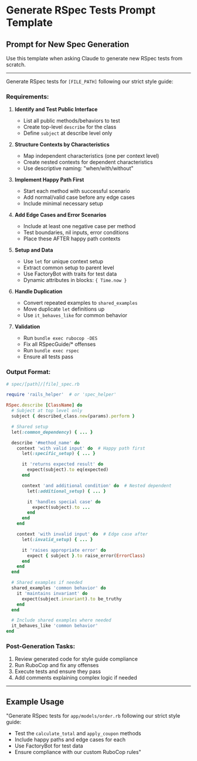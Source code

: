 # Generate RSpec Tests Prompt Template

## Prompt for New Spec Generation

Use this template when asking Claude to generate new RSpec tests from scratch.

---

Generate RSpec tests for `[FILE_PATH]` following our strict style guide:

### Requirements:

1. **Identify and Test Public Interface**
   - List all public methods/behaviors to test
   - Create top-level `describe` for the class
   - Define `subject` at describe level only

2. **Structure Contexts by Characteristics**
   - Map independent characteristics (one per context level)
   - Create nested contexts for dependent characteristics
   - Use descriptive naming: "when/with/without"

3. **Implement Happy Path First**
   - Start each method with successful scenario
   - Add normal/valid case before any edge cases
   - Include minimal necessary setup

4. **Add Edge Cases and Error Scenarios**
   - Include at least one negative case per method
   - Test boundaries, nil inputs, error conditions
   - Place these AFTER happy path contexts

5. **Setup and Data**
   - Use `let` for unique context setup
   - Extract common setup to parent level
   - Use FactoryBot with traits for test data
   - Dynamic attributes in blocks: `{ Time.now }`

6. **Handle Duplication**
   - Convert repeated examples to `shared_examples`
   - Move duplicate `let` definitions up
   - Use `it_behaves_like` for common behavior

7. **Validation**
   - Run `bundle exec rubocop -DES`
   - Fix all RSpecGuide/* offenses
   - Run `bundle exec rspec`
   - Ensure all tests pass

### Output Format:

```ruby
# spec/[path]/[file]_spec.rb

require 'rails_helper'  # or 'spec_helper'

RSpec.describe [ClassName] do
  # Subject at top level only
  subject { described_class.new(params).perform }

  # Shared setup
  let(:common_dependency) { ... }

  describe '#method_name' do
    context 'with valid input' do  # Happy path first
      let(:specific_setup) { ... }

      it 'returns expected result' do
        expect(subject).to eq(expected)
      end

      context 'and additional condition' do  # Nested dependent
        let(:additional_setup) { ... }

        it 'handles special case' do
          expect(subject).to ...
        end
      end
    end

    context 'with invalid input' do  # Edge case after
      let(:invalid_setup) { ... }

      it 'raises appropriate error' do
        expect { subject }.to raise_error(ErrorClass)
      end
    end
  end

  # Shared examples if needed
  shared_examples 'common behavior' do
    it 'maintains invariant' do
      expect(subject.invariant).to be_truthy
    end
  end

  # Include shared examples where needed
  it_behaves_like 'common behavior'
end
```

### Post-Generation Tasks:

1. Review generated code for style guide compliance
2. Run RuboCop and fix any offenses
3. Execute tests and ensure they pass
4. Add comments explaining complex logic if needed

---

## Example Usage

"Generate RSpec tests for `app/models/order.rb` following our strict style guide:
- Test the `calculate_total` and `apply_coupon` methods
- Include happy paths and edge cases for each
- Use FactoryBot for test data
- Ensure compliance with our custom RuboCop rules"